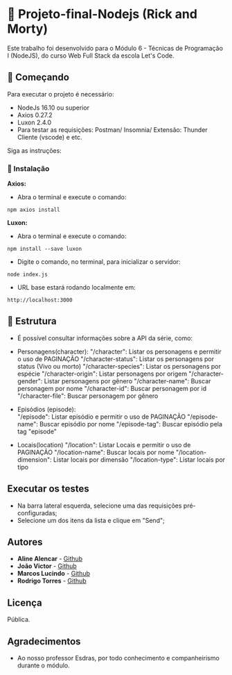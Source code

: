 # :rocket: Projeto-final-Nodejs (Rick and Morty) 

Este trabalho foi desenvolvido para o Módulo 6 - Técnicas de Programação I (NodeJS), do curso Web Full Stack da escola Let's Code. 


## :vertical_traffic_light: Começando 

Para executar o projeto é necessário:

* NodeJs 16.10 ou superior
* Axios 0.27.2
* Luxon 2.4.0
* Para testar as requisições: Postman/ Insomnia/ Extensão: Thunder Cliente (vscode) e etc.

Siga as instruções:

### :minidisc: Instalação

**Axios:**
* Abra o terminal e execute o comando:

```
npm axios install
```

**Luxon:**
* Abra o terminal e execute o comando:

```
npm install --save luxon
```

* Digite o comando, no terminal, para inicializar o servidor:

```
node index.js
```
  
  * URL base estará rodando localmente em:

```
http://localhost:3000
```

## :hammer: Estrutura

* É possível consultar informações sobre a API da série, como:
 - Personagens(character):
 "/character": Listar os personagens e permitir o uso de PAGINAÇÃO
  "/character-status": Listar os personagens por status (Vivo ou morto)
  "/character-species": Listar os personagens por espécie
  "/character-origin": Listar personagens por origem
  "/character-gender": Listar personagens por gênero
  "/character-name": Buscar personagem por nome
  "/character-id": Buscar personagem por id
  "/character-file": Buscar personagem por gênero

 - Episódios (episode):  
 "/episode": Listar episódio e permitir o uso de PAGINAÇÃO
  "/episode-name": Buscar episódio por nome
  "/episode-tag": Buscar episódio pela tag "episode"
 
 - Locais(location)
  "/location":  Listar Locais e permitir o uso de PAGINAÇÃO
  "/location-name": Buscar locais por nome
  "/location-dimension": Listar locais por dimensão
  "/location-type": Listar locais por tipo

## Executar os testes

- Na barra lateral esquerda, selecione uma das requisições pré-configuradas;
- Selecione um dos itens da lista e clique em "Send";

## Autores

* **Aline Alencar** - [Github](https://github.com/Alinevitalino)
* **João Victor** - [Github](https://github.com/jooovictor)
* **Marcos Lucindo** - [Github](https://github.com/MarquinhosLucindo)
* **Rodrigo Torres**  - [Github](https://github.com/RoddTorres)

## Licença

Pública.

## Agradecimentos

* Ao nosso professor Esdras, por todo conhecimento e companheirismo durante o módulo.
